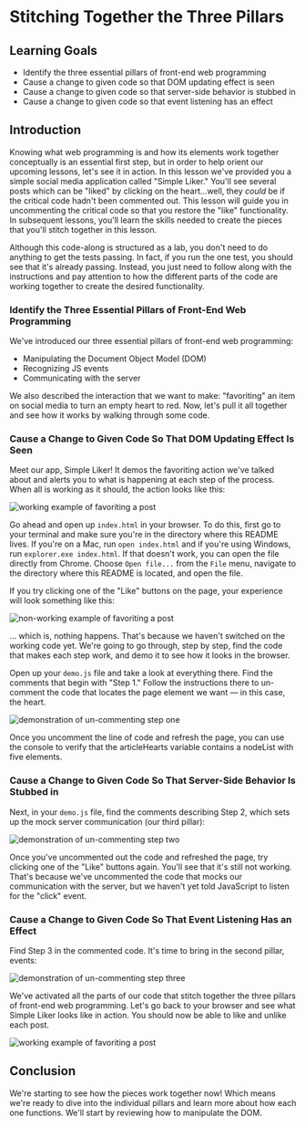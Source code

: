# Stitching Together the Three Pillars

## Learning Goals

- Identify the three essential pillars of front-end web programming
- Cause a change to given code so that DOM updating effect is seen
- Cause a change to given code so that server-side behavior is stubbed in
- Cause a change to given code so that event listening has an effect

## Introduction

Knowing what web programming is and how its elements work together conceptually
is an essential first step, but in order to help orient our upcoming lessons,
let's see it in action. In this lesson we've provided you a simple social media
application called "Simple Liker." You'll see several posts which can be "liked"
by clicking on the heart...well, they _could_ be if the critical code hadn't
been commented out. This lesson will guide you in uncommenting the critical
code so that you restore the "like" functionality. In subsequent lessons, you'll
learn the skills needed to create the pieces that you'll stitch together in this
lesson.

Although this code-along is structured as a lab, you don't need to do anything
to get the tests passing. In fact, if you run the one test, you should see that
it's already passing. Instead, you just need to follow along with the
instructions and pay attention to how the different parts of the code are
working together to create the desired functionality.

### Identify the Three Essential Pillars of Front-End Web Programming

We've introduced our three essential pillars of front-end web programming:

- Manipulating the Document Object Model (DOM)
- Recognizing JS events
- Communicating with the server

We also described the interaction that we want to make: "favoriting" an item on
social media to turn an empty heart to red. Now, let's pull it all together and
see how it works by walking through some code.

### Cause a Change to Given Code So That DOM Updating Effect Is Seen

Meet our app, Simple Liker! It demos the favoriting action we've talked about
and alerts you to what is happening at each step of the process. When all is
working as it should, the action looks like this:

![working example of favoriting a post][three-pillars-example-working]

Go ahead and open up `index.html` in your browser. To do this, first go to your
terminal and make sure you're in the directory where this README lives. If
you're on a Mac, run `open index.html` and if you're using Windows, run
`explorer.exe index.html`. If that doesn't work, you can open the file directly
from Chrome. Choose `Open file...` from the `File` menu, navigate to the
directory where this README is located, and open the file.

If you try clicking one of the "Like" buttons on the page, your experience will
look something like this:

![non-working example of favoriting a post][three-pillars-example-not-working]

... which is, nothing happens. That's because we haven't switched on the
working code yet. We're going to go through, step by step, find the code that
makes each step work, and demo it to see how it looks in the browser.

Open up your `demo.js` file and take a look at everything there. Find the
comments that begin with "Step 1." Follow the instructions there to un-comment
the code that locates the page element we want — in this case, the heart.

![demonstration of un-commenting step one][three-pillars-example-comment-step-one]

Once you uncomment the line of code and refresh the page, you can use the
console to verify that the articleHearts variable contains a nodeList with five
elements.

### Cause a Change to Given Code So That Server-Side Behavior Is Stubbed in

Next, in your `demo.js` file, find the comments describing Step 2, which sets up
the mock server communication (our third pillar):

![demonstration of un-commenting step two][three-pillars-example-comment-step-two]

Once you've uncommented out the code and refreshed the page, try clicking one of
the "Like" buttons again. You'll see that it's still not working. That's because
we've uncommented the code that mocks our communication with the server, but we
haven't yet told JavaScript to listen for the "click" event.

### Cause a Change to Given Code So That Event Listening Has an Effect

Find Step 3 in the commented code. It's time to bring in the second pillar,
events:

![demonstration of un-commenting step three][three-pillars-example-comment-step-three]

We've activated all the parts of our code that stitch together the three pillars
of front-end web programming. Let's go back to your browser and see what Simple
Liker looks like in action. You should now be able to like and unlike each post.

![working example of favoriting a post][three-pillars-example-working]

## Conclusion

We're starting to see how the pieces work together now! Which means we're ready
to dive into the individual pillars and learn more about how each one functions.
We'll start by reviewing how to manipulate the DOM.

[three-pillars-example-working]: https://curriculum-content.s3.amazonaws.com/fewpjs/fewpjs-stitching-together-the-three-pillars/three-pillars-02.gif
[three-pillars-example-not-working]: https://curriculum-content.s3.amazonaws.com/fewpjs/fewpjs-stitching-together-the-three-pillars/three-pillars-01.gif
[three-pillars-example-comment-step-one]: https://curriculum-content.s3.amazonaws.com/phase-1/stitching-together-the-three-pillars/step1.gif
[three-pillars-example-comment-step-two]: https://curriculum-content.s3.amazonaws.com/phase-1/stitching-together-the-three-pillars/step2.gif
[three-pillars-example-comment-step-three]: https://curriculum-content.s3.amazonaws.com/phase-1/stitching-together-the-three-pillars/step3.gif


